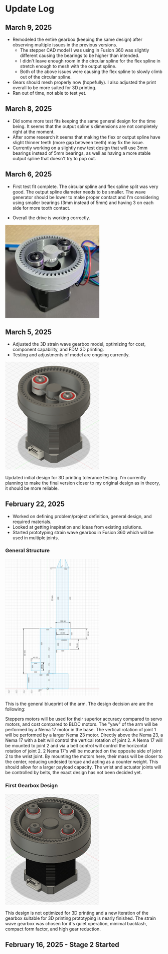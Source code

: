 # Update Log

## March 9, 2025

-   Remodeled the entire gearbox (keeping the same design) after observing multiple issues in the previous versions.
    -   The stepper CAD model I was using in Fusion 360 was slightly different causing the bearings to be higher than intended.
    -   I didn't leave enough room in the circular spline for the flex spline in stretch enough to mesh with the output spline.
    -   Both of the above issues were causing the flex spline to slowly climb out of the circular spline.
-   Gears should mesh properly now (hopefully). I also adjusted the print overall to be more suited for 3D printing.
-   Ran out of time, not able to test yet.

## March 8, 2025

-   Did some more test fits keeping the same general design for the time being. It seems that the output spline's dimensions are not completely right at the moment.
-   After some research it seems that making the flex or output spline have slight thinner teeth (more gap between teeth) may fix the issue.
-   Currently working on a slightly new test design that will use 3mm bearings instead of 5mm bearings, as well as having a more stable output spline that doesn't try to pop out.

## March 6, 2025

-   First test fit complete. The circular spline and flex spline split was very good. The output spline diameter needs to be smaller. The wave generator should be lower to make proper contact and I'm considering using smaller bearings (3mm instead of 5mm) and having 3 on each side for more tooth contact.

-   Overall the drive is working correctly.

<img src="./docs/march06-20205-firstprint.jpg" style="width: 300px" alt="general structure"/>

## March 5, 2025

-   Adjusted the 3D strain wave gearbox model, optimizing for cost, component capability, and FDM 3D printing.
-   Testing and adjustments of model are ongoing currently.

<img src="./docs/march05-2025-strain-wave-firstprint.jpg" style="width: 300px" alt="general structure"/>

Updated initial design for 3D printing tolerance testing. I'm currently planning to make the final version closer to my original design as in theory, it should be more reliable.

## February 22, 2025

-   Worked on defining problem/project definition, general design, and required materials.
-   Looked at getting inspiration and ideas from existing solutions.
-   Started prototyping strain wave gearbox in Fusion 360 which will be used in multiple joints.

### General Structure

<img src="./docs/feb22-2025-general-structure.jpg" style="width: 300px" alt="general structure"/>

This is the general blueprint of the arm. The design decision are are the following:

Steppers motors will be used for their superior accuracy compared to servo motors, and cost compared to BLDC motors. The "yaw" of the arm will be performed by a Nema 17 motor in the base. The vertical rotation of joint 1 will be performed by a larger Nema 23 motor. Directly above the Nema 23, a Nema 17 with a belt will control the vertical rotation of joint 2. A Nema 17 will be mounted to joint 2 and via a belt control will control the horizontal rotation of joint 2. 2 Nema 17's will be mounted on the opposite side of joint 2 to the wrist joint. By mounting the motors here, their mass will be closer to the center, reducing undesied torque and acting as a counter weight. This should allow for a larger payload capacity. The wrist and actuator joints will be controlled by belts, the exact design has not been decided yet.

### First Gearbox Design

<img src="./docs/feb22-2025-strainwave-prototype.jpg" style="width: 300px" alt="first strain wave gearbox design"/>

This design is not optimized for 3D printing and a new iteration of the gearbox suitable for 3D printing prototyping is nearly finished. The strain wave gearbox was chosen for it's quiet operation, minimal backlash, compact form factor, and high gear reduction.

## February 16, 2025 - Stage 2 Started
